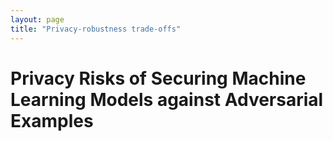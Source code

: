 ```yaml
---
layout: page
title: "Privacy-robustness trade-offs"
---
```


# Privacy Risks of Securing Machine Learning Models against Adversarial Examples